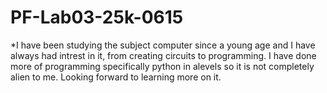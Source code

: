 # PF-Lab03-25k-0615
*I have been studying the subject computer since a young age and I have always had intrest in it, from creating circuits to programming. I have done more of programming specifically python in alevels so it is not completely alien to me. Looking forward to learning more on it.
